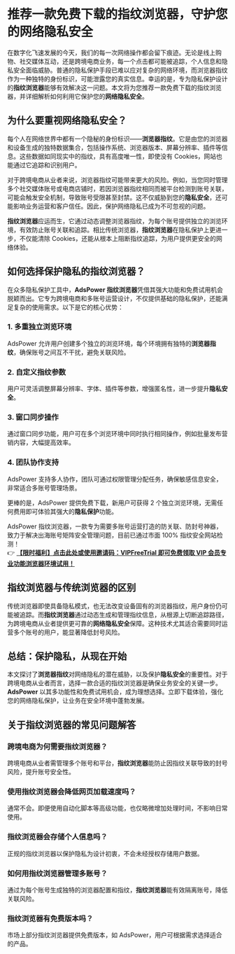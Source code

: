 # 推荐一款免费下载的指纹浏览器，守护您的网络隐私安全

在数字化飞速发展的今天，我们的每一次网络操作都会留下痕迹。无论是线上购物、社交媒体互动，还是跨境电商业务，每一个点击都可能被追踪，个人信息和隐私安全面临威胁。普通的隐私保护手段已难以应对复杂的网络环境，而浏览器指纹作为一种独特的身份标识，可能泄露您的真实信息。幸运的是，专为隐私保护设计的**指纹浏览器**能够有效解决这一问题。本文将为您推荐一款免费下载的指纹浏览器，并详细解析如何利用它保护您的**网络隐私安全**。

## 为什么要重视网络隐私安全？

每个人在网络世界中都有一个隐秘的身份标识——**浏览器指纹**。它是由您的浏览器和设备生成的独特数据集合，包括操作系统、浏览器版本、屏幕分辨率、插件等信息。这些数据如同现实中的指纹，具有高度唯一性，即使没有 Cookies，网站也能通过它追踪和识别用户。

对于跨境电商从业者来说，浏览器指纹可能带来更大的风险。例如，当您同时管理多个社交媒体账号或电商店铺时，若因浏览器指纹相同而被平台检测到账号关联，可能会触发安全机制，导致账号受限甚至封禁。这不仅威胁到您的**隐私安全**，还可能影响业务运营和客户信任。因此，保护网络隐私已成为不可忽视的问题。

**指纹浏览器**应运而生，它通过动态调整浏览器指纹，为每个账号提供独立的浏览环境，有效防止账号关联和追踪。相比传统浏览器，**指纹浏览器**在隐私保护上更进一步，不仅能清除 Cookies，还能从根本上阻断指纹追踪，为用户提供更安全的网络体验。

## 如何选择保护隐私的指纹浏览器？

在众多隐私保护工具中，**AdsPower 指纹浏览器**凭借其强大功能和免费试用机会脱颖而出。它专为跨境电商和多账号运营设计，不仅提供基础的隐私保护，还能满足复杂的使用需求。以下是它的核心优势：

### 1. 多重独立浏览环境
AdsPower 允许用户创建多个独立的浏览环境，每个环境拥有独特的**浏览器指纹**，确保账号之间互不干扰，避免关联风险。

### 2. 自定义指纹参数
用户可灵活调整屏幕分辨率、字体、插件等参数，增强匿名性，进一步提升**隐私安全**。

### 3. 窗口同步操作
通过窗口同步功能，用户可在多个浏览环境中同时执行相同操作，例如批量发布营销内容，大幅提高效率。

### 4. 团队协作支持
AdsPower 支持多人协作，团队可通过权限管理分配任务，确保敏感信息安全，非常适合多账号管理场景。

更棒的是，AdsPower 提供免费下载，新用户可获得 2 个独立浏览环境，无需任何费用即可体验其强大的**隐私保护**功能。  

AdsPower 指纹浏览器，一款专为需要多账号运营打造的防关联、防封号神器，致力于解决出海账号矩阵安全管理问题，目前已通过市面 100% 指纹安全网站检测！  
👉 [**【限时福利】点击此处或使用邀请码：VIPFreeTrial 即可免费领取 VIP 会员专业功能浏览器环境试用！**](https://bit.ly/adspower_free)

## 指纹浏览器与传统浏览器的区别

传统浏览器即使具备隐私模式，也无法改变设备固有的浏览器指纹，用户身份仍可能被追踪。而**指纹浏览器**通过动态生成和管理指纹信息，从根源上切断追踪路径，为跨境电商从业者提供更可靠的**网络隐私安全**保障。这种技术尤其适合需要同时运营多个账号的用户，能显著降低封号风险。

## 总结：保护隐私，从现在开始

本文探讨了**浏览器指纹**对网络隐私的潜在威胁，以及保护**隐私安全**的重要性。对于跨境电商从业者而言，选择一款合适的指纹浏览器是确保业务安全的关键一步。**AdsPower** 以其多功能性和免费试用机会，成为理想选择。立即下载体验，强化您的网络隐私保护，让业务在安全环境中蓬勃发展。

## 关于指纹浏览器的常见问题解答

### 跨境电商为何需要指纹浏览器？
跨境电商从业者需管理多个账号和平台，**指纹浏览器**能防止因指纹关联导致的封号风险，提升账号安全性。

### 使用指纹浏览器会降低网页加载速度吗？
通常不会。即便使用自动化脚本等高级功能，也仅略微增加处理时间，不影响日常使用。

### 指纹浏览器会存储个人信息吗？
正规的指纹浏览器以保护隐私为设计初衷，不会未经授权存储用户数据。

### 如何用指纹浏览器管理多账号？
通过为每个账号生成独特的浏览器配置和指纹，**指纹浏览器**能有效隔离账号，降低关联风险。

### 指纹浏览器有免费版本吗？
市场上部分指纹浏览器提供免费版本，如 AdsPower，用户可根据需求选择适合的产品。